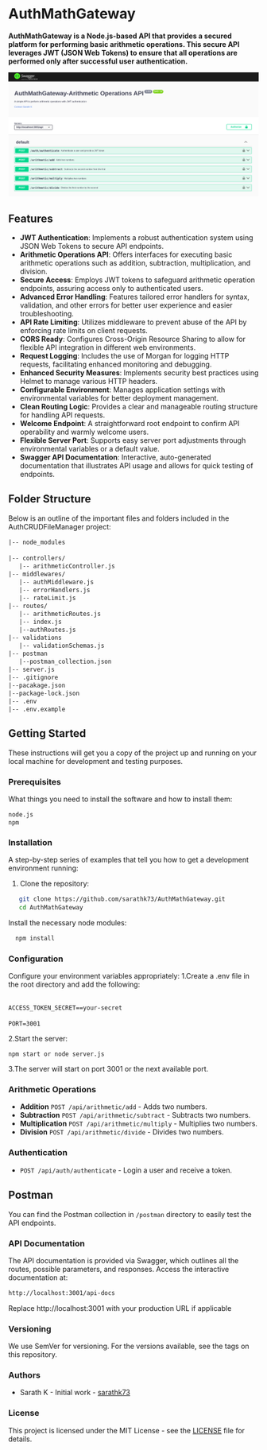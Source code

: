 # AuthMathGateway

<b>AuthMathGateway is a Node.js-based API that provides a secured platform for performing basic arithmetic operations. This secure API leverages JWT (JSON Web Tokens) to ensure that all operations are performed only after successful user authentication.</b>

![Swagger UI](/images/task1.png)


## Features

- **JWT Authentication**: Implements a robust authentication system using JSON Web Tokens to secure API endpoints.
- **Arithmetic Operations API**: Offers interfaces for executing basic arithmetic operations such as addition, subtraction, multiplication, and division.
- **Secure Access**: Employs JWT tokens to safeguard arithmetic operation endpoints, assuring access only to authenticated users.
- **Advanced Error Handling**: Features tailored error handlers for syntax, validation, and other errors for better user experience and easier troubleshooting.
- **API Rate Limiting**: Utilizes middleware to prevent abuse of the API by enforcing rate limits on client requests.
- **CORS Ready**: Configures Cross-Origin Resource Sharing to allow for flexible API integration in different web environments.
- **Request Logging**: Includes the use of Morgan for logging HTTP requests, facilitating enhanced monitoring and debugging.
- **Enhanced Security Measures**: Implements security best practices using Helmet to manage various HTTP headers.
- **Configurable Environment**: Manages application settings with environmental variables for better deployment management.
- **Clean Routing Logic**: Provides a clear and manageable routing structure for handling API requests.
- **Welcome Endpoint**: A straightforward root endpoint to confirm API operability and warmly welcome users.
- **Flexible Server Port**: Supports easy server port adjustments through environmental variables or a default value.
- **Swagger API Documentation**: Interactive, auto-generated documentation that illustrates API usage and allows for quick testing of endpoints.

## Folder Structure

Below is an outline of the important files and folders included in the AuthCRUDFileManager project:

```
|-- node_modules

|-- controllers/
   |-- arithmeticController.js
|-- middlewares/
   |-- authMiddleware.js
   |-- errorHandlers.js
   |-- rateLimit.js
|-- routes/
   |-- arithmeticRoutes.js
   |-- index.js
   |--authRoutes.js
|-- validations
   |-- validationSchemas.js
|-- postman
   |--postman_collection.json
|-- server.js
|-- .gitignore
|--pacakage.json
|--package-lock.json
|-- .env
|-- .env.example

```


## Getting Started

These instructions will get you a copy of the project up and running on your local machine for development and testing purposes.

### Prerequisites

What things you need to install the software and how to install them:

```
node.js
npm

```
### Installation

A step-by-step series of examples that tell you how to get a development environment running:

1. Clone the repository:
```bash
   git clone https://github.com/sarathk73/AuthMathGateway.git
   cd AuthMathGateway


```
Install the necessary node modules:
 ```bash
   npm install 
```


### Configuration

Configure your environment variables appropriately:
1.Create a .env file in the root directory and add the following:
```plain

ACCESS_TOKEN_SECRET==your-secret

PORT=3001
```
2.Start the server:
```
npm start or node server.js
```
3.The server will start on port 3001 or the next available port.

### Arithmetic Operations
- **Addition**
  `POST /api/arithmetic/add` - Adds two numbers.
- **Subtraction**
  `POST /api/arithmetic/subtract` - Subtracts two numbers.
- **Multiplication**
  `POST /api/arithmetic/multiply` - Multiplies two numbers.
- **Division**
  `POST /api/arithmetic/divide` - Divides two numbers.

### Authentication
- `POST /api/auth/authenticate` - Login a user and receive a token.

## Postman

You can find the Postman collection in `/postman` directory to easily test the API endpoints.

### API Documentation
The API documentation is provided via Swagger, which outlines all the routes, possible parameters, and responses. Access the interactive documentation at:
```bash
http://localhost:3001/api-docs
```
Replace http://localhost:3001 with your production URL if applicable

### Versioning
We use SemVer for versioning. For the versions available, see the tags on this repository.

### Authors

- Sarath K - Initial work - [sarathk73](https://github.com/sarathk73)

### License

This project is licensed under the MIT License - see the [LICENSE](LICENSE) file for details.

